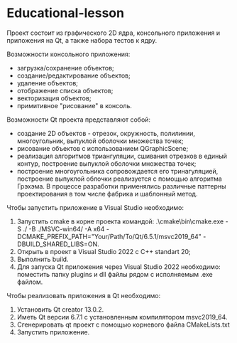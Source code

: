 # Educational-lesson

Проект состоит из графического 2D ядра, консольного приложения и приложения на Qt, а также набора тестов к ядру.

Возможности консольного приложения:
 - загрузка/сохранение объектов;
 - создание/редактирование объектов;
 - удаление объектов;
 - отображение списка объектов;
 - векторизация объектов;
 - примитивное "рисование" в консоль.

Возможности Qt проекта представляют собой:
 - создание 2D объектов - отрезок, окружность, полилинии, многоугольник, выпуклой оболочки множества точек;
 - рисование объектов с использованием QGraphicScene;
 - реализация алгоритмов триангуляции, сшивания отрезков в единый контур, построение выпуклой оболочки множества точек;
 - построение многоугольника сопровождается его тринагуляцией, построение выпуклой облочки реализуется с помощью алгоритма Грэхэма.
В процессе разработки применялись различные паттерны проектирования в том числе фабрика и шаблонный метод.

Чтобы запустить приложение в Visual Studio необходимо:
 1. Запустить cmake в корне проекта командой: 
.\cmake\bin\cmake.exe -S ./ -B ./MSVC-win64/ -A x64 -DCMAKE_PREFIX_PATH="Your/Path/To/Qt/6.5.1/msvc2019_64" -DBUILD_SHARED_LIBS=ON.
 2. Открыть в проект в Visual Studio 2022  с C++ standart 20;
 3. Выполнить build.
 4. Для запуска Qt приложения через Visual Studio 2022 необходимо: поместить папку plugins и dll файлы рядом с исполняемым .exe файлом.

Чтобы реализовать приложения в Qt необходимо:
 1. Установить Qt creator 13.0.2.
 2. Иметь Qt версии 6.7.1 с установленным компилятором msvc2019_64.
 3. Сгенерировать qt проект с помощью корневого файла CMakeLists.txt
 4. Запустить приложение.